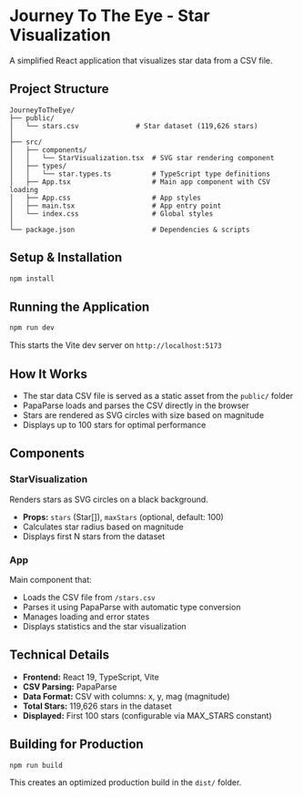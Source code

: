 # Journey To The Eye - Star Visualization

A simplified React application that visualizes star data from a CSV file.

## Project Structure

```
JourneyToTheEye/
├── public/
│   └── stars.csv              # Star dataset (119,626 stars)
│
├── src/
│   ├── components/
│   │   └── StarVisualization.tsx  # SVG star rendering component
│   ├── types/
│   │   └── star.types.ts          # TypeScript type definitions
│   ├── App.tsx                    # Main app component with CSV loading
│   ├── App.css                    # App styles
│   ├── main.tsx                   # App entry point
│   └── index.css                  # Global styles
│
└── package.json                   # Dependencies & scripts
```

## Setup & Installation

```bash
npm install
```

## Running the Application

```bash
npm run dev
```

This starts the Vite dev server on `http://localhost:5173`

## How It Works

- The star data CSV file is served as a static asset from the `public/` folder
- PapaParse loads and parses the CSV directly in the browser
- Stars are rendered as SVG circles with size based on magnitude
- Displays up to 100 stars for optimal performance

## Components

### StarVisualization
Renders stars as SVG circles on a black background.
- **Props:** `stars` (Star[]), `maxStars` (optional, default: 100)
- Calculates star radius based on magnitude
- Displays first N stars from the dataset

### App
Main component that:
- Loads the CSV file from `/stars.csv`
- Parses it using PapaParse with automatic type conversion
- Manages loading and error states
- Displays statistics and the star visualization

## Technical Details

- **Frontend:** React 19, TypeScript, Vite
- **CSV Parsing:** PapaParse
- **Data Format:** CSV with columns: x, y, mag (magnitude)
- **Total Stars:** 119,626 stars in the dataset
- **Displayed:** First 100 stars (configurable via MAX_STARS constant)

## Building for Production

```bash
npm run build
```

This creates an optimized production build in the `dist/` folder.

